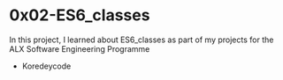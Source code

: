 # 0x02-ES6_classes
In this project, I learned about ES6_classes as part of my projects for the ALX Software Engineering Programme
* Koredeycode
